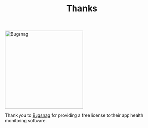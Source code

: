 ﻿---
uid: thanks
title: Thanks
sidebar_position: 10
---

[<img src="/images/docs/bugsnag.svg" alt="Bugsnag" width="256"/>](https://www.bugsnag.com)

Thank you to [Bugsnag](https://www.bugsnag.com) for providing a free license to their app health monitoring software.
